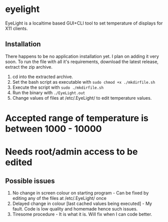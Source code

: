 # eyelight
EyeLight is a localtime based GUI+CLI tool to set temperature of displays for X11 clients.

## Installation
There happens to be no application installation yet. I plan on adding it very soon.
To run the file with all it's requirements, download the latest release, extract the zip archive.
1. cd into the extracted archive.
2. Set the bash script as executable with
```sudo chmod +x ./mkdirfile.sh```
3. Execute the script with
```sudo ./mkdirfile.sh ```
4. Run the binary with
```./EyeLight.out ```
5. Change values of files at /etc/.EyeLight/ to edit temperature values.
# Accepted range of temperature is between 1000 - 10000
# Needs root/admin access to be edited
   
## Possible issues
1. No change in screen colour on starting program - Can be fixed by editing any of the files at /etc/.EyeLight/ once
2. Delayed change in colour [last cached values being executed] - My fault. Code is low quality and homemade hence such issues.
3. Tiresome procedure - It is what it is. Will fix when I can code better.
